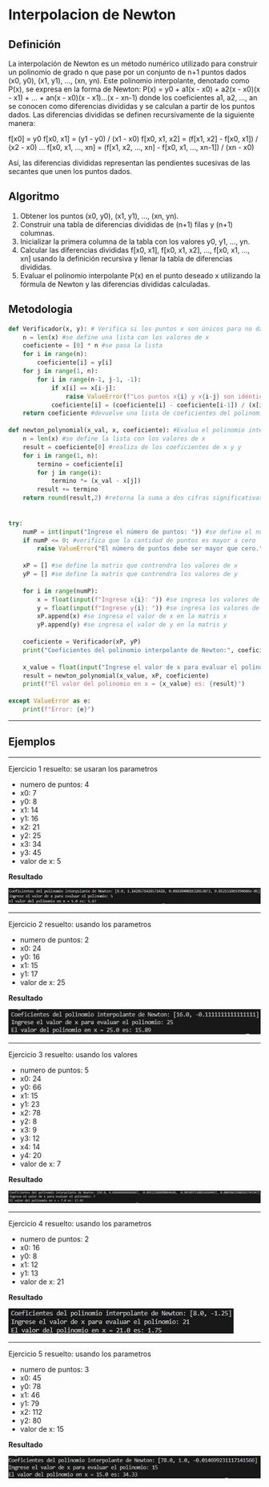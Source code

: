# Interpolacion de Newton

## Definición
La interpolación de Newton es un método numérico utilizado para construir un polinomio de grado n que pase por un conjunto de n+1 puntos dados (x0, y0), (x1, y1), ..., (xn, yn). Este polinomio interpolante, denotado como P(x), se expresa en la forma de Newton:
P(x) = y0 + a1(x - x0) + a2(x - x0)(x - x1) + ... + an(x - x0)(x - x1)...(x - xn-1)
donde los coeficientes a1, a2, ..., an se conocen como diferencias divididas y se calculan a partir de los puntos dados.
Las diferencias divididas se definen recursivamente de la siguiente manera:

f[x0] = y0
f[x0, x1] = (y1 - y0) / (x1 - x0)
f[x0, x1, x2] = (f[x1, x2] - f[x0, x1]) / (x2 - x0)
...
f[x0, x1, ..., xn] = (f[x1, x2, ..., xn] - f[x0, x1, ..., xn-1]) / (xn - x0)

Así, las diferencias divididas representan las pendientes sucesivas de las secantes que unen los puntos dados.

## Algoritmo
1. Obtener los puntos (x0, y0), (x1, y1), ..., (xn, yn).
2. Construir una tabla de diferencias divididas de (n+1) filas y (n+1) columnas.
3. Inicializar la primera columna de la tabla con los valores y0, y1, ..., yn.
4. Calcular las diferencias divididas f[x0, x1], f[x0, x1, x2], ..., f[x0, x1, ..., xn] usando la definición recursiva y llenar la tabla de diferencias divididas.
3. Evaluar el polinomio interpolante P(x) en el punto deseado x utilizando la fórmula de Newton y las diferencias divididas calculadas.

## Metodologia
```python
def Verificador(x, y): # Verifica si los puntos x son únicos para no dar un resultado de divicion por cero y calcula los coeficientes del polinomio interpolante de Newton
    n = len(x) #se define una lista con los valores de x
    coeficiente = [0] * n #se pasa la lista 
    for i in range(n):
        coeficiente[i] = y[i]
    for j in range(1, n):
        for i in range(n-1, j-1, -1):
            if x[i] == x[i-j]:
                raise ValueError(f"Los puntos x{i} y x{i-j} son idénticos, lo que causa una división por cero.")
            coeficiente[i] = (coeficiente[i] - coeficiente[i-1]) / (x[i] - x[i-j])
    return coeficiente #devuelve una lista de coeficientes del polinomio interpolante de Newton

def newton_polynomial(x_val, x, coeficiente): #Evalua el polinomio interpolante de newton en 
    n = len(x) #se define la lista con los valores de x
    result = coeficiente[0] #realiza de los coeficientes de x y y
    for i in range(1, n):
        termino = coeficiente[i]
        for j in range(i):
            termino *= (x_val - x[j])
        result += termino
    return round(result,2) #retorna la suma a dos cifras significativas


try:
    numP = int(input("Ingrese el número de puntos: ")) #se define el numero de puntos
    if numP <= 0: #verifica que la cantidad de puntos es mayor a cero
        raise ValueError("El número de puntos debe ser mayor que cero.") #retorna un error que acaba el programa

    xP = [] #se define la matris que contrendra los valores de x
    yP = [] #se define la matris que contrendra los valores de y

    for i in range(numP):
        x = float(input(f"Ingrese x{i}: ")) #se ingresa los valores de x
        y = float(input(f"Ingrese y{i}: ")) #se ingresa los valores de y
        xP.append(x) #se ingresa el valor de x en la matris x
        yP.append(y) #se ingresa el valor de y en la matris y

    coeficiente = Verificador(xP, yP)
    print("Coeficientes del polinomio interpolante de Newton:", coeficiente)

    x_value = float(input("Ingrese el valor de x para evaluar el polinomio: ")) #se pide el valor de x para calcular y
    result = newton_polynomial(x_value, xP, coeficiente)
    print(f"El valor del polinomio en x = {x_value} es: {result}")

except ValueError as e:
    print(f"Error: {e}")
```

------

## Ejemplos

------

Ejercicio 1 resuelto: se usaran los parametros
- numero de puntos: 4
- x0: 7
- y0: 8
- x1: 14
- y1: 16
- x2: 21
- y2: 25
- x3: 34
- y3: 45
- valor de x: 5

**Resultado**

![](https://github.com/Mexta46/Metodos_Numericos/blob/9e22efabf9c8dad6b9be0ecdd8d9af81d3d70575/Imagenes/Imagenes_tema5/IN1.png)

------

Ejercicio 2 resuelto: usando los parametros
- numero de puntos: 2
- x0: 24
- y0: 16
- x1: 15
- y1: 17
- valor de x: 25

**Resultado**

![](https://github.com/Mexta46/Metodos_Numericos/blob/9e22efabf9c8dad6b9be0ecdd8d9af81d3d70575/Imagenes/Imagenes_tema5/IN2.png)

-------

Ejercicio 3 resuelto: usando los valores
- numero de puntos: 5
- x0: 24
- y0: 66
- x1: 15
- y1: 23
- x2: 78
- y2: 8
- x3: 9
- y3: 12
- x4: 14
- y4: 20
- valor de x: 7

**Resultado**

![](https://github.com/Mexta46/Metodos_Numericos/blob/9e22efabf9c8dad6b9be0ecdd8d9af81d3d70575/Imagenes/Imagenes_tema5/IN3.png)

--------

Ejercicio 4 resuelto: usando los parametros
- numero de puntos: 2
- x0: 16
- y0: 8
- x1: 12
- y1: 13
- valor de x: 21

**Resultado**

![](https://github.com/Mexta46/Metodos_Numericos/blob/9e22efabf9c8dad6b9be0ecdd8d9af81d3d70575/Imagenes/Imagenes_tema5/IN4.png)

--------

Ejercicio 5 resuelto: usando los parametros
- numero de puntos: 3
- x0: 45
- y0: 78
- x1: 46
- y1: 79
- x2: 112
- y2: 80
- valor de x: 15

**Resultado**

![](https://github.com/Mexta46/Metodos_Numericos/blob/9e22efabf9c8dad6b9be0ecdd8d9af81d3d70575/Imagenes/Imagenes_tema5/IN5.png)